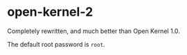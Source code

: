 # open-kernel-2
Completely rewritten, and much better than Open Kernel 1.0.

The default root password is `root`.
